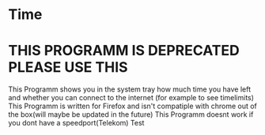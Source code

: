 # Time

# THIS PROGRAMM IS DEPRECATED PLEASE USE THIS

This Programm shows you in the system tray how much time you have left and whether you can connect to the internet (for
example to see timelimits)
This Programm is written for Firefox and isn't compatiple with chrome out of the box(will maybe be updated in the
future)
This Programm doesnt work if you dont have a speedport(Telekom)
Test
